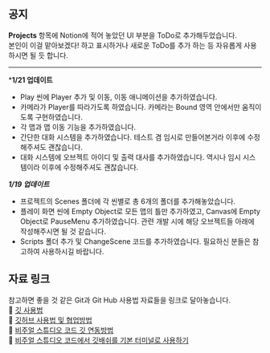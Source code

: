 ## 공지
**Projects** 항목에 Notion에 적어 놓았던 UI 부분을 ToDo로 추가해두었습니다.   
본인이 이걸 맡아보겠다! 하고 표시하거나 새로운 ToDo를 추가 하는 등 자유롭게 사용하시면 될 듯 합니다.   

***

***1/21 업데이트**
- Play 씬에 Player 추가 및 이동, 이동 애니메이션을 추가하였습니다.
- 카메라가 Player를 따라가도록 하였습니다. 카메라는 Bound 영역 안에서만 움직이도록 구현하였습니다.
- 각 맵과 맵 이동 기능을 추가하였습니다.
- 간단한 대화 시스템을 추가하였습니다. 테스트 겸 임시로 만들어본거라 이후에 수정해주셔도 괜찮습니다.
- 대화 시스템에 오브젝트 아이디 및 출력 대사를 추가하였습니다. 역시나 임시 시스템이라 이후에 수정해주셔도 괜찮습니다.

***1/19 업데이트***
- 프로젝트의 Scenes 폴더에 각 씬별로 총 6개의 폴더를 추가해놓았습니다.   
- 플레이 화면 씬에 Empty Object로 모든 맵의 틀만 추가하였고, Canvas에 Empty Object로 PauseMenu 추가하였습니다. 관련 개발 시에 해당 오브젝트들 아래에 작성해주시면 될 것 같습니다.
- Scripts 폴더 추가 및 ChangeScene 코드를 추가하였습니다. 필요하신 분들은 참고하여 사용하시길 바랍니다.
   

## 자료 링크
참고하면 좋을 것 같은 Git과 Git Hub 사용법 자료들을 링크로 달아놓습니다.   
🖤 [깃 사용법](https://www.youtube.com/watch?v=lelVripbt2M&ab_channel=%EC%BD%94%EB%94%A9%EC%95%8C%EB%A0%A4%EC%A3%BC%EB%8A%94%EB%88%84%EB%82%98)   
🖤 [깃허브 사용법 및 협업방법](https://www.youtube.com/watch?v=tkkbYCajCjM&ab_channel=%EC%BD%94%EB%94%A9%EC%95%8C%EB%A0%A4%EC%A3%BC%EB%8A%94%EB%88%84%EB%82%98)   
🖤 [비주얼 스튜디오 코드 깃 연동방법](https://coding-factory.tistory.com/940)   
🖤 [비주얼 스튜디오 코드에서 깃배쉬를 기본 터미널로 사용하기](https://dev.uhoon.co.kr/entry/VSCode%EC%97%90%EC%84%9C-Git-Bash%EB%A5%BC-%ED%86%B5%ED%95%A9-%ED%84%B0%EB%AF%B8%EB%84%90%EB%A1%9C-%EC%84%A4%EC%A0%95%ED%95%98%EB%8A%94-%EB%B0%A9%EB%B2%95)   
